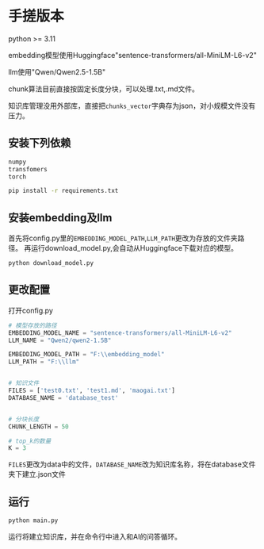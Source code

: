 # 手搓版本
python >= 3.11

embedding模型使用Huggingface"sentence-transformers/all-MiniLM-L6-v2"

llm使用"Qwen/Qwen2.5-1.5B"

chunk算法目前直接按固定长度分块，可以处理.txt,.md文件。

知识库管理没用外部库，直接把`chunks_vector`字典存为json，对小规模文件没有压力。


## 安装下列依赖
```python
numpy
transfomers
torch
```
```bash
pip install -r requirements.txt
```

## 安装embedding及llm
首先将config.py里的`EMBEDDING_MODEL_PATH`,`LLM_PATH`更改为存放的文件夹路径。
再运行download_model.py,会自动从Huggingface下载对应的模型。
```bash
python download_model.py
```

## 更改配置
打开config.py
```python
# 模型存放的路径
EMBEDDING_MODEL_NAME = "sentence-transformers/all-MiniLM-L6-v2"
LLM_NAME = "Qwen2/qwen2-1.5B"

EMBEDDING_MODEL_PATH = "F:\\embedding_model"
LLM_PATH = "F:\\llm"


# 知识文件
FILES = ['test0.txt', 'test1.md', 'maogai.txt']
DATABASE_NAME = 'database_test'


# 分块长度
CHUNK_LENGTH = 50 

# top_k的数量
K = 3
```
`FILES`更改为data中的文件，`DATABASE_NAME`改为知识库名称，将在database文件夹下建立.json文件
## 运行

```bash
python main.py
```

运行将建立知识库，并在命令行中进入和AI的问答循环。
